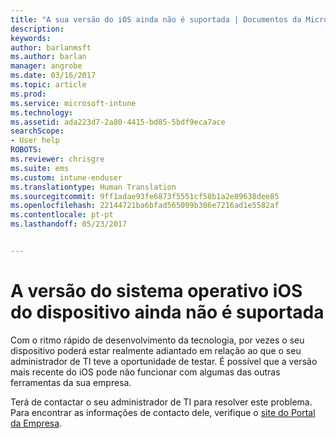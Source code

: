 ```yaml
---
title: "A sua versão do iOS ainda não é suportada | Documentos da Microsoft"
description: 
keywords: 
author: barlanmsft
ms.author: barlan
manager: angrobe
ms.date: 03/16/2017
ms.topic: article
ms.prod: 
ms.service: microsoft-intune
ms.technology: 
ms.assetid: ada223d7-2a80-4415-bd85-5bdf9eca7ace
searchScope:
- User help
ROBOTS: 
ms.reviewer: chrisgre
ms.suite: ems
ms.custom: intune-enduser
ms.translationtype: Human Translation
ms.sourcegitcommit: 9ff1adae93fe6873f5551cf58b1a2e89638dee85
ms.openlocfilehash: 22144721ba6bfad565009b306e7216ad1e5582af
ms.contentlocale: pt-pt
ms.lasthandoff: 05/23/2017


---
```



# <a name="your-ios-devices-operating-system-version-isnt-yet-supported"></a>A versão do sistema operativo iOS do dispositivo ainda não é suportada

Com o ritmo rápido de desenvolvimento da tecnologia, por vezes o seu dispositivo poderá estar realmente adiantado em relação ao que o seu administrador de TI teve a oportunidade de testar. É possível que a versão mais recente do iOS pode não funcionar com algumas das outras ferramentas da sua empresa.

Terá de contactar o seu administrador de TI para resolver este problema. Para encontrar as informações de contacto dele, verifique o [site do Portal da Empresa](http://portal.manage.microsoft.com).

